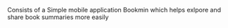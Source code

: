 Consists of a Simple mobile application Bookmin which helps exlpore and share book summaries more easily


